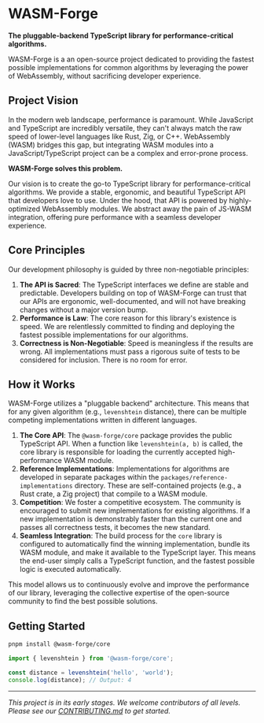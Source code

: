 # WASM-Forge

**The pluggable-backend TypeScript library for performance-critical algorithms.**

WASM-Forge is a an open-source project dedicated to providing the fastest possible implementations for common algorithms by leveraging the power of WebAssembly, without sacrificing developer experience.

## Project Vision

In the modern web landscape, performance is paramount. While JavaScript and TypeScript are incredibly versatile, they can't always match the raw speed of lower-level languages like Rust, Zig, or C++. WebAssembly (WASM) bridges this gap, but integrating WASM modules into a JavaScript/TypeScript project can be a complex and error-prone process.

**WASM-Forge solves this problem.**

Our vision is to create the go-to TypeScript library for performance-critical algorithms. We provide a stable, ergonomic, and beautiful TypeScript API that developers love to use. Under the hood, that API is powered by highly-optimized WebAssembly modules. We abstract away the pain of JS-WASM integration, offering pure performance with a seamless developer experience.

## Core Principles

Our development philosophy is guided by three non-negotiable principles:

1.  **The API is Sacred**: The TypeScript interfaces we define are stable and predictable. Developers building on top of WASM-Forge can trust that our APIs are ergonomic, well-documented, and will not have breaking changes without a major version bump.
2.  **Performance is Law**: The core reason for this library's existence is speed. We are relentlessly committed to finding and deploying the fastest possible implementations for our algorithms.
3.  **Correctness is Non-Negotiable**: Speed is meaningless if the results are wrong. All implementations must pass a rigorous suite of tests to be considered for inclusion. There is no room for error.

## How it Works

WASM-Forge utilizes a "pluggable backend" architecture. This means that for any given algorithm (e.g., `levenshtein` distance), there can be multiple competing implementations written in different languages.

1.  **The Core API**: The `@wasm-forge/core` package provides the public TypeScript API. When a function like `levenshtein(a, b)` is called, the core library is responsible for loading the currently accepted high-performance WASM module.
2.  **Reference Implementations**: Implementations for algorithms are developed in separate packages within the `packages/reference-implementations` directory. These are self-contained projects (e.g., a Rust crate, a Zig project) that compile to a WASM module.
3.  **Competition**: We foster a competitive ecosystem. The community is encouraged to submit new implementations for existing algorithms. If a new implementation is demonstrably faster than the current one and passes all correctness tests, it becomes the new standard.
4.  **Seamless Integration**: The build process for the `core` library is configured to automatically find the winning implementation, bundle its WASM module, and make it available to the TypeScript layer. This means the end-user simply calls a TypeScript function, and the fastest possible logic is executed automatically.

This model allows us to continuously evolve and improve the performance of our library, leveraging the collective expertise of the open-source community to find the best possible solutions.

## Getting Started

```bash
pnpm install @wasm-forge/core
```

```typescript
import { levenshtein } from '@wasm-forge/core';

const distance = levenshtein('hello', 'world');
console.log(distance); // Output: 4
```

---

*This project is in its early stages. We welcome contributors of all levels. Please see our [CONTRIBUTING.md](CONTRIBUTING.md) to get started.*
